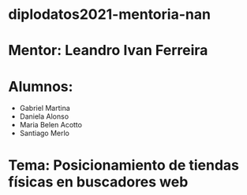 # diplodatos2021-mentoria-nan

# Mentor: Leandro Ivan Ferreira

# Alumnos:
- Gabriel Martina
- Daniela Alonso
- Maria Belen Acotto
- Santiago Merlo

# Tema: Posicionamiento de tiendas físicas en buscadores web
